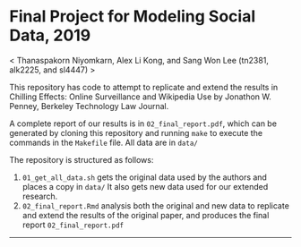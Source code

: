 # Final Project for Modeling Social Data, 2019

<  Thanaspakorn Niyomkarn, Alex Li Kong, and Sang Won Lee (tn2381, alk2225, and sl4447) >

This repository has code to attempt to replicate and extend the results in Chilling Effects: Online Surveillance and Wikipedia Use by Jonathon W. Penney, Berkeley Technology Law Journal.

A complete report of our results is in `02_final_report.pdf`, which can be generated by cloning this repository and running `make` to execute the commands in the `Makefile` file. All data are in `data/` 

The repository is structured as follows:

1. `01_get_all_data.sh` gets the original data used by the authors and places a copy in `data/` It also gets new data used for our extended research. 
2. `02_final_report.Rmd` analysis both the original and new data to replicate and extend the results of the original paper, and produces the final report `02_final_report.pdf`

----

